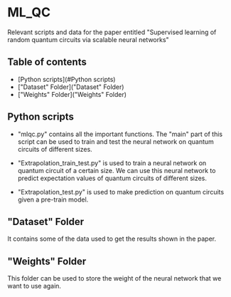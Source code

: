 # ML_QC
Relevant scripts and data for the paper entitled "Supervised learning of random quantum circuits via scalable neural networks"

## Table of contents
* [Python scripts](#Python scripts)
* ["Dataset" Folder]("Dataset" Folder)
* ["Weights" Folder]("Weights" Folder)

## Python scripts
- "mlqc.py" contains all the important functions. The "main" part of this script can be used to train and test the neural network on quantum circuits of different sizes.

- "Extrapolation_train_test.py" is used to train a neural network on quantum circuit of a certain size. We can use this neural network to predict expectation values of quantum circuits of different sizes.

- "Extrapolation_test.py" is used to make prediction on quantum circuits given a pre-train model.
 
## "Dataset" Folder
It contains some of the data used to get the results shown in the paper.
	
## "Weights" Folder
This folder can be used to store the weight of the neural network that we want to use again.
